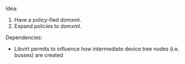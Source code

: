 
Idea:

1. Have a policy-fied domxml.
2. Expand policies to domxml.

Dependencies:
- Libvirt permits to influence how intermediate device tree nodes (i.e. busses)
  are created
